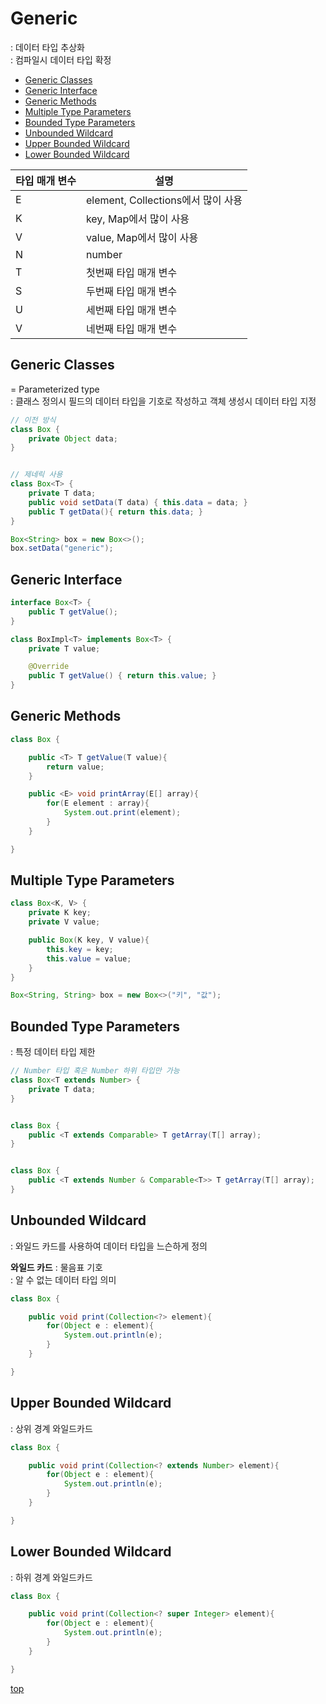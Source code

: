 # Generic
: 데이터 타입 추상화    
: 컴파일시 데이터 타입 확정  


- [Generic Classes](#generic-classes)
- [Generic Interface](#generic-interface)
- [Generic Methods](#generic-methods)
- [Multiple Type Parameters](#multiple-type-parameters)
- [Bounded Type Parameters](#bounded-type-parameters)
- [Unbounded Wildcard](#unbounded-wildcard)
- [Upper Bounded Wildcard](#upper-bounded-wildcard)
- [Lower Bounded Wildcard](#lower-bounded-wildcard)



타입 매개 변수 | 설명
---|---
E  | element, Collections에서 많이 사용
K  | key, Map에서 많이 사용
V  | value, Map에서 많이 사용
N  | number
T  | 첫번째 타입 매개 변수
S  | 두번째 타입 매개 변수
U  | 세번째 타입 매개 변수
V  | 네번째 타입 매개 변수



## Generic Classes
= Parameterized type   
: 클래스 정의시 필드의 데이터 타입을 기호로 작성하고 객체 생성시 데이터 타입 지정  

```java
// 이전 방식
class Box {
	private Object data;
}


// 제네릭 사용
class Box<T> {
	private T data;
	public void setData(T data) { this.data = data; }
	public T getData(){ return this.data; }
}

Box<String> box = new Box<>();
box.setData("generic");
```



## Generic Interface

```java
interface Box<T> {
	public T getValue();
}

class BoxImpl<T> implements Box<T> {
	private T value;

	@Override
	public T getValue() { return this.value; }
}
```



## Generic Methods  

```java
class Box {

	public <T> T getValue(T value){
		return value;
	}

	public <E> void printArray(E[] array){
		for(E element : array){
			System.out.print(element);
		}
	}

}

```



## Multiple Type Parameters

```java
class Box<K, V> {
	private K key;
	private V value;

	public Box(K key, V value){
		this.key = key;
		this.value = value;
	}
}

Box<String, String> box = new Box<>("키", "값");

```



## Bounded Type Parameters
: 특정 데이터 타입 제한  

```java
// Number 타입 혹은 Number 하위 타입만 가능
class Box<T extends Number> {
	private T data;
}


class Box {
	public <T extends Comparable> T getArray(T[] array);
}


class Box {
	public <T extends Number & Comparable<T>> T getArray(T[] array);
}

```



## Unbounded Wildcard
: 와일드 카드를 사용하여 데이터 타입을 느슨하게 정의    

**와일드 카드**
: 물음표 기호  
: 알 수 없는 데이터 타입 의미   


```java
class Box {

	public void print(Collection<?> element){
		for(Object e : element){
			System.out.println(e);
		}
	}

}
```



## Upper Bounded Wildcard
: 상위 경계 와일드카드    

```java
class Box {

	public void print(Collection<? extends Number> element){
		for(Object e : element){
			System.out.println(e);
		}
	}

}
```



## Lower Bounded Wildcard
: 하위 경계 와일드카드     

```java
class Box {

	public void print(Collection<? super Integer> element){
		for(Object e : element){
			System.out.println(e);
		}
	}

}
```



[top](#)
